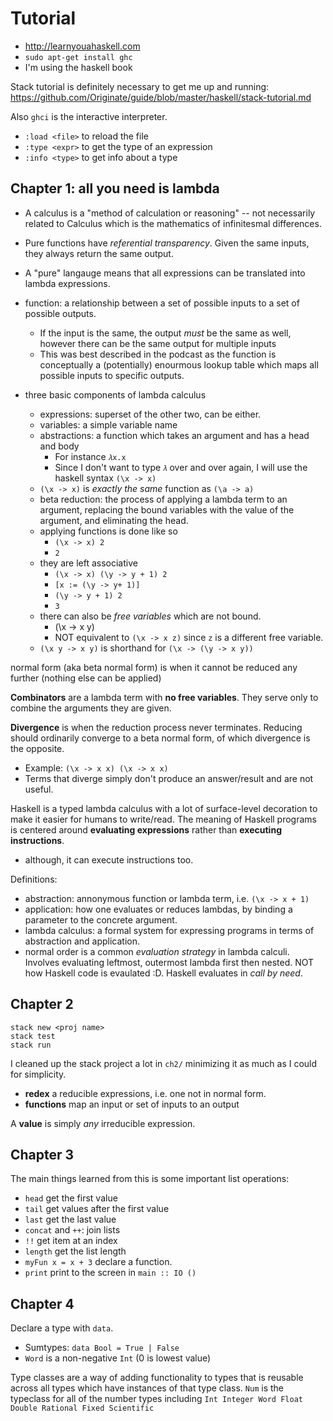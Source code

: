 # Tutorial

- http://learnyouahaskell.com
- `sudo apt-get install ghc`
- I'm using the haskell book

Stack tutorial is definitely necessary to get me up and running:
https://github.com/Originate/guide/blob/master/haskell/stack-tutorial.md

Also `ghci` is the interactive interpreter.

- `:load <file>` to reload the file
- `:type <expr>` to get the type of an expression
- `:info <type>` to get info about a type

## Chapter 1: all you need is lambda
- A calculus is a "method of calculation or reasoning" -- not necessarily
  related to Calculus which is the mathematics of infinitesmal differences.
- Pure functions have _referential transparency_. Given the same inputs, they
  always return the same output.
- A "pure" langauge means that all expressions can be translated into lambda
  expressions.
- function: a relationship between a set of possible inputs to a set of
  possible outputs.
  - If the input is the same, the output _must_ be the same as well, however
    there can be the same output for multiple inputs
  - This was best described in the podcast as the function is conceptually
    a (potentially) enourmous lookup table which maps all possible inputs to
    specific outputs.

- three basic components of lambda calculus
  - expressions: superset of the other two, can be either.
  - variables: a simple variable name
  - abstractions: a function which takes an argument and has a head and body
    - For instance `𝜆x.x`
    - Since I don't want to type `𝜆` over and over again, I will use the haskell
      syntax `(\x -> x)`
  - `(\x -> x)` is _exactly the same_ function as `(\a -> a)`
  - beta reduction: the process of applying a lambda term to an argument, replacing
    the bound variables with the value of the argument, and eliminating the head.
  - applying functions is done like so
    - `(\x -> x) 2`
    - `2`
  - they are left associative
    - `(\x -> x) (\y -> y + 1) 2`
    - `[x := (\y -> y+ 1)]`
    - `(\y -> y + 1) 2`
    - `3`
  - there can also be _free variables_ which are not bound.
    - (\x -> x y)
    - NOT equivalent to `(\x -> x z)` since `z` is a different free variable.
  - `(\x y -> x y)` is shorthand for `(\x -> (\y -> x y))`

normal form (aka beta normal form) is when it cannot be reduced any further
(nothing else can be applied)

**Combinators** are a lambda term with **no free variables**. They serve only
to combine the arguments they are given.

**Divergence** is when the reduction process never terminates. Reducing should
ordinarily converge to a beta normal form, of which divergence is the opposite.
- Example: `(\x -> x x) (\x -> x x)`
- Terms that diverge simply don't produce an answer/result and are not useful.

Haskell is a typed lambda calculus with a lot of surface-level decoration to
make it easier for humans to write/read. The meaning of Haskell programs
is centered around **evaluating expressions** rather than **executing
instructions**.
 - although, it can execute instructions too.


Definitions:
- abstraction: annonymous function or lambda term, i.e. `(\x -> x + 1)`
- application: how one evaluates or reduces lambdas, by binding a parameter to
  the concrete argument.
- lambda calculus: a formal system for expressing programs in terms of
  abstraction and application.
- normal order is a common _evaluation strategy_ in lambda calculi. Involves
  evaluating leftmost, outermost lambda first then nested. NOT how Haskell code
  is evaulated :D. Haskell evaluates in _call by need_.

## Chapter 2
```
stack new <proj name>
stack test
stack run
```

I cleaned up the stack project a lot in `ch2/` minimizing it as much as I
could for simplicity.

- **redex** a reducible expressions, i.e. one not in normal form.
- **functions** map an input or set of inputs to an output

A **value** is simply _any_ irreducible expression.



## Chapter 3
The main things learned from this is some important list operations:

- `head` get the first value
- `tail` get values after the first value
- `last` get the last value
- `concat` and `++`: join lists
- `!!` get item at an index
- `length` get the list length
- `myFun x = x + 3` declare a function.
- `print` print to the screen in `main :: IO ()`

## Chapter 4

Declare a type with `data`.

- Sumtypes: `data Bool = True | False`
- `Word` is a non-negative `Int` (0 is lowest value)

Type classes are a way of adding functionality to types that is
reusable across all types which have instances of that type class.
`Num` is the typeclass for all of the number types including
`Int Integer Word Float Double Rational Fixed Scientific`


